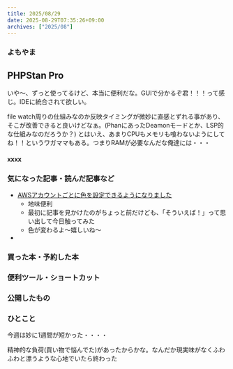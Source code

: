 ```yaml
---
title: 2025/08/29
date: 2025-08-29T07:35:26+09:00
archives: ["2025/08"]
---
```

### よもやま
## PHPStan Pro

いや〜、ずっと使ってるけど、本当に便利だな。GUIで分かるぞ君！！！って感じ。IDEに統合されて欲しい。

file watch周りの仕組みなのか反映タイミングが微妙に直感とずれる事があり、そこが改善できると良いけどなぁ。(PhanにあったDeamonモードとか、LSP的な仕組みなのだろうか？)
とはいえ、あまりCPUもメモリも喰わないようにしてね！！というワガママもある。つまりRAMが必要なんだな俺達には・・・

#### xxxx

### 気になった記事・読んだ記事など

* [AWSアカウントごとに色を設定できるようになりました](https://dev.classmethod.jp/articles/aws-account-color-settings/)
  * 地味便利
  * 最初に記事を見かけたのがちょっと前だけども、「そういえば！」って思い出して今日触ってみた
  * 色が変わるよ〜嬉しいね〜
* 

### 買った本・予約した本

### 便利ツール・ショートカット

### 公開したもの

### ひとこと

今週は妙に1週間が短かった・・・・

精神的な負荷(買い物で悩んでた)があったからかな。なんだか現実味がなくふわふわと漂うような心地でいたら終わった
